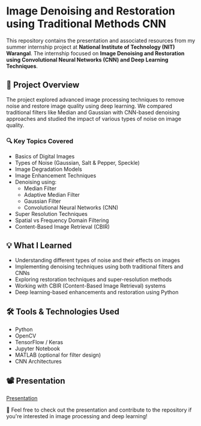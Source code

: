# Image Denoising and Restoration using Traditional Methods CNN 

This repository contains the presentation and associated resources from my summer internship project at **National Institute of Technology (NIT) Warangal**. The internship focused on **Image Denoising and Restoration using Convolutional Neural Networks (CNN) and Deep Learning Techniques**.

## 📌 Project Overview

The project explored advanced image processing techniques to remove noise and restore image quality using deep learning. We compared traditional filters like Median and Gaussian with CNN-based denoising approaches and studied the impact of various types of noise on image quality.

### 🔍 Key Topics Covered

- Basics of Digital Images
- Types of Noise (Gaussian, Salt & Pepper, Speckle)
- Image Degradation Models
- Image Enhancement Techniques
- Denoising using:
  - Median Filter
  - Adaptive Median Filter
  - Gaussian Filter
  - Convolutional Neural Networks (CNN)
- Super Resolution Techniques
- Spatial vs Frequency Domain Filtering
- Content-Based Image Retrieval (CBIR)

## 💡 What I Learned

- Understanding different types of noise and their effects on images
- Implementing denoising techniques using both traditional filters and CNNs
- Exploring restoration techniques and super-resolution methods
- Working with CBIR (Content-Based Image Retrieval) systems
- Deep learning-based enhancements and restoration using Python

## 🛠 Tools & Technologies Used

- Python
- OpenCV
- TensorFlow / Keras
- Jupyter Notebook
- MATLAB (optional for filter design)
- CNN Architectures

## 📽️ Presentation

[Presentation](https://docs.google.com/presentation/d/17j_YnaNLBVZx1UtnyS73OAgsTAUD5GSq/edit?usp=sharing&ouid=106088636992399804694&rtpof=true&sd=true)

📌 Feel free to check out the presentation and contribute to the repository if you're interested in image processing and deep learning!

